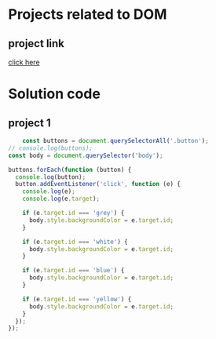 # Projects related to DOM

## project link
[click here](https://stackblitz.com/edit/dom-project-chaiaurcode-1p4tcrv9?file=index.html&filr=index.html)

# Solution code

## project 1

```javascript
    const buttons = document.querySelectorAll('.button');
// console.log(buttons);
const body = document.querySelector('body');

buttons.forEach(function (button) {
  console.log(button);
  button.addEventListener('click', function (e) {
    console.log(e);
    console.log(e.target);

    if (e.target.id === 'grey') {
      body.style.backgroundColor = e.target.id;
    }

    if (e.target.id === 'white') {
      body.style.backgroundColor = e.target.id;
    }

    if (e.target.id === 'blue') {
      body.style.backgroundColor = e.target.id;
    }

    if (e.target.id === 'yellow') {
      body.style.backgroundColor = e.target.id;
    }
  });
});


```